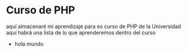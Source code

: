 # Curso de PHP
aquí almacenaré mi aprendizaje para es curso de PHP de la Universidad
aquí habrá una lista de lo que aprenderemos dentro del curso
* hola mundo  